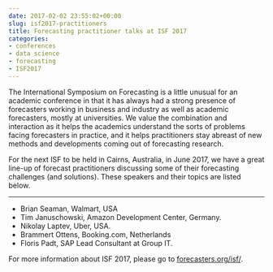 ```yaml
---
date: 2017-02-02 23:55:02+00:00
slug: isf2017-practitioners
title: Forecasting practitioner talks at ISF 2017
categories:
- conferences
- data science
- forecasting
- ISF2017
---
```


The International Symposium on Forecasting is a little unusual for an academic conference in that it has always had a strong presence of forecasters working in business and industry as well as academic forecasters, mostly at universities. We value the combination and interaction as it helps the academics understand the sorts of problems facing forecasters in practice, and it helps practitioners stay abreast of new methods and developments coming out of forecasting research.

For the next ISF to be held in Cairns, Australia, in June 2017, we have a great line-up of forecast practitioners discussing some of their forecasting challenges (and solutions). These speakers and their topics are listed below.<!-- more -->

* * *

* Brian Seaman, Walmart, USA
* Tim Januschowski, Amazon Development Center, Germany.
* Nikolay Laptev, Uber, USA.
* Brammert Ottens, Booking.com, Netherlands
* Floris Padt, SAP Lead Consultant at Group IT.

For more information about ISF 2017, please go to [forecasters.org/isf/](http://forecasters.org/isf/).
